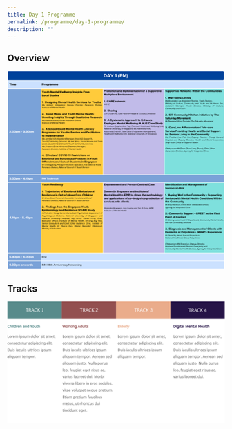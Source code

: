 ```yaml
---
title: Day 1 Programme
permalink: /programme/day-1-programme/
description: ""
---
```

## Overview
![](/images/day%201%20(pm)%20v2.png)
## Tracks
![](/images/Tracks.png)